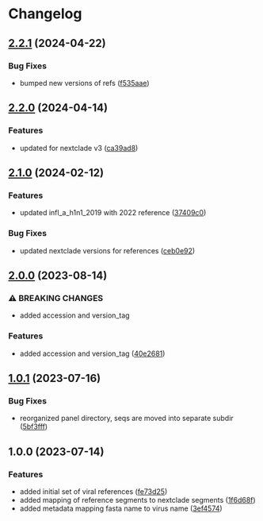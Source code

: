 # Changelog

## [2.2.1](https://github.com/xsitarcik/respiratory_panel/compare/v2.2.0...v2.2.1) (2024-04-22)


### Bug Fixes

* bumped new versions of refs ([f535aae](https://github.com/xsitarcik/respiratory_panel/commit/f535aae8b054e2bc4437933930bf0b6d51473de5))

## [2.2.0](https://github.com/xsitarcik/respiratory_panel/compare/v2.1.0...v2.2.0) (2024-04-14)


### Features

* updated for nextclade v3 ([ca39ad8](https://github.com/xsitarcik/respiratory_panel/commit/ca39ad8e6f4e33b2fcdd095a6d572193f98dca01))

## [2.1.0](https://github.com/xsitarcik/respiratory_panel/compare/v2.0.0...v2.1.0) (2024-02-12)


### Features

* updated infl_a_h1n1_2019 with 2022 reference ([37409c0](https://github.com/xsitarcik/respiratory_panel/commit/37409c08da663a47055e8151ed75b180f0f50435))


### Bug Fixes

* updated nextclade versions for references ([ceb0e92](https://github.com/xsitarcik/respiratory_panel/commit/ceb0e921a6e338ac616c53db690890edc5e7b7c6))

## [2.0.0](https://github.com/xsitarcik/respiratory_panel/compare/v1.0.1...v2.0.0) (2023-08-14)


### ⚠ BREAKING CHANGES

* added accession and version_tag

### Features

* added accession and version_tag ([40e2681](https://github.com/xsitarcik/respiratory_panel/commit/40e26819cf4acc2031eb4816abdbbdd21bf4f4d4))

## [1.0.1](https://github.com/xsitarcik/respiratory_panel/compare/v1.0.0...v1.0.1) (2023-07-16)


### Bug Fixes

* reorganized panel directory, seqs are moved into separate subdir ([5bf3fff](https://github.com/xsitarcik/respiratory_panel/commit/5bf3fff02995eff9b36c1267ee123d171be0da08))

## 1.0.0 (2023-07-14)


### Features

* added initial set of viral references ([fe73d25](https://github.com/xsitarcik/respiratory_panel/commit/fe73d250fad41240b7fd5a00ec05cf0d3240392b))
* added mapping of reference segments to nextclade segments ([1f6d68f](https://github.com/xsitarcik/respiratory_panel/commit/1f6d68ff9ecf872b9144838936c64b3e7e041ec0))
* added metadata mapping fasta name to virus name ([3ef4574](https://github.com/xsitarcik/respiratory_panel/commit/3ef45748ae163bcdba8513a1158a45b030b13cc9))
